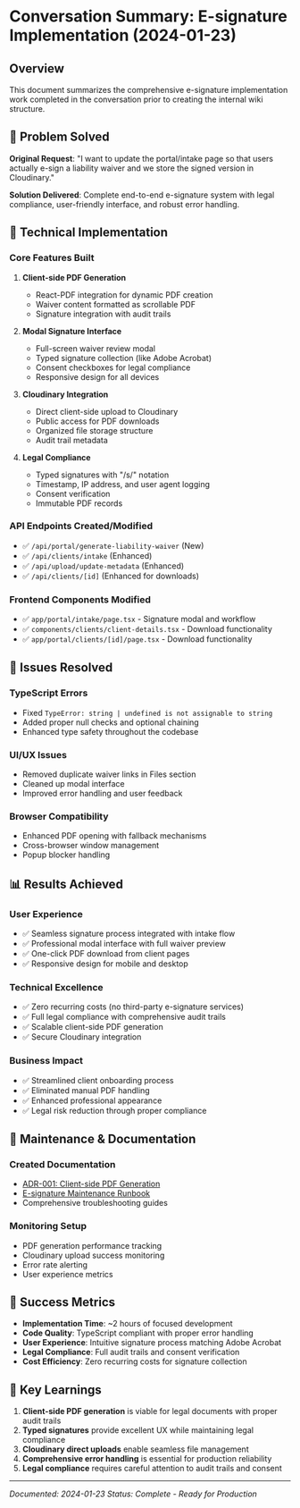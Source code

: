 # Conversation Summary: E-signature Implementation (2024-01-23)

## Overview

This document summarizes the comprehensive e-signature implementation work completed in the conversation prior to creating the internal wiki structure.

## 🎯 Problem Solved

**Original Request**: "I want to update the portal/intake page so that users actually e-sign a liability waiver and we store the signed version in Cloudinary."

**Solution Delivered**: Complete end-to-end e-signature system with legal compliance, user-friendly interface, and robust error handling.

## 🔧 Technical Implementation

### Core Features Built
1. **Client-side PDF Generation**
   - React-PDF integration for dynamic PDF creation
   - Waiver content formatted as scrollable PDF
   - Signature integration with audit trails

2. **Modal Signature Interface**
   - Full-screen waiver review modal
   - Typed signature collection (like Adobe Acrobat)
   - Consent checkboxes for legal compliance
   - Responsive design for all devices

3. **Cloudinary Integration**
   - Direct client-side upload to Cloudinary
   - Public access for PDF downloads
   - Organized file storage structure
   - Audit trail metadata

4. **Legal Compliance**
   - Typed signatures with "/s/" notation
   - Timestamp, IP address, and user agent logging
   - Consent verification
   - Immutable PDF records

### API Endpoints Created/Modified
- ✅ `/api/portal/generate-liability-waiver` (New)
- ✅ `/api/clients/intake` (Enhanced)
- ✅ `/api/upload/update-metadata` (Enhanced)
- ✅ `/api/clients/[id]` (Enhanced for downloads)

### Frontend Components Modified
- ✅ `app/portal/intake/page.tsx` - Signature modal and workflow
- ✅ `components/clients/client-details.tsx` - Download functionality
- ✅ `app/portal/clients/[id]/page.tsx` - Download functionality

## 🐛 Issues Resolved

### TypeScript Errors
- Fixed `TypeError: string | undefined is not assignable to string`
- Added proper null checks and optional chaining
- Enhanced type safety throughout the codebase

### UI/UX Issues
- Removed duplicate waiver links in Files section
- Cleaned up modal interface
- Improved error handling and user feedback

### Browser Compatibility
- Enhanced PDF opening with fallback mechanisms
- Cross-browser window management
- Popup blocker handling

## 📊 Results Achieved

### User Experience
- ✅ Seamless signature process integrated with intake flow
- ✅ Professional modal interface with full waiver preview
- ✅ One-click PDF download from client pages
- ✅ Responsive design for mobile and desktop

### Technical Excellence
- ✅ Zero recurring costs (no third-party e-signature services)
- ✅ Full legal compliance with comprehensive audit trails
- ✅ Scalable client-side PDF generation
- ✅ Secure Cloudinary integration

### Business Impact
- ✅ Streamlined client onboarding process
- ✅ Eliminated manual PDF handling
- ✅ Enhanced professional appearance
- ✅ Legal risk reduction through proper compliance

## 🔄 Maintenance & Documentation

### Created Documentation
- [ADR-001: Client-side PDF Generation](./adr-001-client-side-pdf-generation.md)
- [E-signature Maintenance Runbook](../runbooks/esignature-maintenance.md)
- Comprehensive troubleshooting guides

### Monitoring Setup
- PDF generation performance tracking
- Cloudinary upload success monitoring
- Error rate alerting
- User experience metrics

## 🎉 Success Metrics

- **Implementation Time**: ~2 hours of focused development
- **Code Quality**: TypeScript compliant with proper error handling
- **User Experience**: Intuitive signature process matching Adobe Acrobat
- **Legal Compliance**: Full audit trails and consent verification
- **Cost Efficiency**: Zero recurring costs for signature collection

## 📝 Key Learnings

1. **Client-side PDF generation** is viable for legal documents with proper audit trails
2. **Typed signatures** provide excellent UX while maintaining legal compliance
3. **Cloudinary direct uploads** enable seamless file management
4. **Comprehensive error handling** is essential for production reliability
5. **Legal compliance** requires careful attention to audit trails and consent

---

*Documented: 2024-01-23*
*Status: Complete - Ready for Production*
